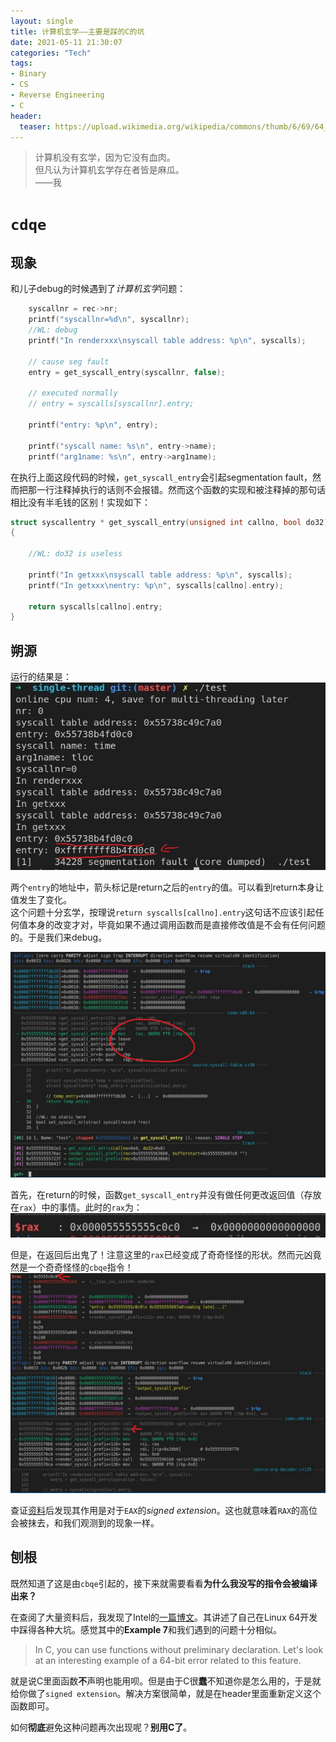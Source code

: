 ```yaml
---
layout: single
title: 计算机玄学——主要是踩的C的坑
date: 2021-05-11 21:30:07
categories: "Tech"
tags:
- Binary
- CS
- Reverse Engineering
- C
header:
  teaser: https://upload.wikimedia.org/wikipedia/commons/thumb/6/69/64_qu%E1%BA%BB.png/330px-64_qu%E1%BA%BB.png
---
```


> 计算机没有玄学，因为它没有血肉。  
> 但凡认为计算机玄学存在者皆是麻瓜。  
>                           ——我

# `cdqe`

## 现象

和儿子debug的时候遇到了*计算机玄学*问题：

```c
    syscallnr = rec->nr;
    printf("syscallnr=%d\n", syscallnr);
    //WL: debug
    printf("In renderxxx\nsyscall table address: %p\n", syscalls);

    // cause seg fault
    entry = get_syscall_entry(syscallnr, false);

    // executed normally
    // entry = syscalls[syscallnr].entry;

    printf("entry: %p\n", entry);

    printf("syscall name: %s\n", entry->name);
    printf("arg1name: %s\n", entry->arg1name);
```
在执行上面这段代码的时候，`get_syscall_entry`会引起segmentation fault，然而把那一行注释掉执行的话则不会报错。然而这个函数的实现和被注释掉的那句话相比没有半毛钱的区别！实现如下：

```c
struct syscallentry * get_syscall_entry(unsigned int callno, bool do32)
{

    //WL: do32 is useless

    printf("In getxxx\nsyscall table address: %p\n", syscalls);
    printf("In getxxx\nentry: %p\n", syscalls[callno].entry);

    return syscalls[callno].entry;
}
```

## 朔源

运行的结果是：
![img](/assets/images/Xuanice/output.jpg)

两个`entry`的地址中，箭头标记是return之后的`entry`的值。可以看到return本身让值发生了变化。  
这个问题十分玄学，按理说`return syscalls[callno].entry`这句话不应该引起任何值本身的改变才对，毕竟如果不通过调用函数而是直接修改值是不会有任何问题的。于是我们来debug。

![img](/assets/images/Xuanice/gef_before_ret.jpg)

首先，在return的时候，函数`get_syscall_entry`并没有做任何更改返回值（存放在`rax`）中的事情。此时的`rax`为：
![img](/assets/images/Xuanice/rax_at_return.jpg)

但是，在返回后出鬼了！注意这里的`rax`已经变成了奇奇怪怪的形状。然而元凶竟然是一个奇奇怪怪的`cbqe`指令！
![img](/assets/images/Xuanice/after_return.jpg)

查证[资料](https://80x86.dev/instruction/cdqe)后发现其作用是对于`EAX`的*signed extension*。这也就意味着`RAX`的高位会被抹去，和我们观测到的现象一样。

## 刨根

既然知道了这是由`cbqe`引起的，接下来就需要看看**为什么我没写的指令会被编译出来？**  

在查阅了大量资料后，我发现了Intel的[一篇博文](https://software.intel.com/content/www/us/en/develop/articles/a-collection-of-examples-of-64-bit-errors-in-real-programs.html?utm_source=feedburner)。其讲述了自己在Linux 64开发中踩得各种大坑。感觉其中的**Example 7**和我们遇到的问题十分相似。

> In C, you can use functions without preliminary declaration. Let's look at an interesting example of a 64-bit error related to this feature.

就是说C里面函数**不**声明也能用呗。但是由于C很**蠢**不知道你是怎么用的，于是就给你做了`signed extension`。解决方案很简单，就是在header里面重新定义这个函数即可。

如何**彻底**避免这种问题再次出现呢？**别用C了**。